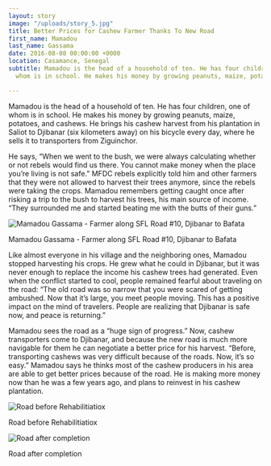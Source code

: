 ```yaml
---
layout: story
image: "/uploads/story_5.jpg"
title: Better Prices for Cashew Farmer Thanks To New Road
first_name: Mamadou
last_name: Gassama
date: 2016-08-08 00:00:00 +0000
location: Casamance, Senegal
subtitle: Mamadou is the head of a household of ten. He has four children, one of
  whom is in school. He makes his money by growing peanuts, maize, potatoes, and cashews

---
```

Mamadou is the head of a household of ten. He has four children, one of whom is in school. He makes his money by growing peanuts, maize, potatoes, and cashews. He brings his cashew harvest from his plantation in Saliot to Djibanar (six kilometers away) on his bicycle every day, where he sells it to transporters from Ziguinchor.

  
He says, “When we went to the bush, we were always calculating whether or not rebels would find us there. You cannot make money when the place you’re living is not safe.” MFDC rebels explicitly told him and other farmers that they were not allowed to harvest their trees anymore, since the rebels were taking the crops. Mamadou remembers getting caught once after risking a trip to the bush to harvest his trees, his main source of income. “They surrounded me and started beating me with the butts of their guns.”

![Mamadou Gassama - Farmer along SFL Road #10, Djibanar to Bafata](https://images.squarespace-cdn.com/content/v1/5b183949a2772c3bcefd6788/1534260164281-57EGYD9SZ9GM3RLQO5VM/ke17ZwdGBToddI8pDm48kPASXf_V7Bbbx9_qnQgIUdh7gQa3H78H3Y0txjaiv_0fDoOvxcdMmMKkDsyUqMSsMWxHk725yiiHCCLfrh8O1z5QHyNOqBUUEtDDsRWrJLTmEczKEiHaQrO44vfJ0kKvIEsTBi4UzMn5RQYxeTDKCYGqqgFYtAgflOMHgnJXZ_dJ/image-asset.jpeg?format=500w)

Mamadou Gassama - Farmer along SFL Road #10, Djibanar to Bafata

Like almost everyone in his village and the neighboring ones, Mamadou stopped harvesting his crops. He grew what he could in Djibanar, but it was never enough to replace the income his cashew trees had generated. Even when the conflict started to cool, people remained fearful about traveling on the road: “The old road was so narrow that you were scared of getting ambushed. Now that it’s large, you meet people moving. This has a positive impact on the mind of travelers. People are realizing that Djibanar is safe now, and peace is returning.”

Mamadou sees the road as a “huge sign of progress.” Now, cashew transporters come to Djibanar, and because the new road is much more navigable for them he can negotiate a better price for his harvest. “Before, transporting cashews was very difficult because of the roads. Now, it’s so easy.” Mamadou says he thinks most of the cashew producers in his area are able to get better prices because of the road. He is making more money now than he was a few years ago, and plans to reinvest in his cashew plantation.

![Road before Rehabilitiatiox](https://images.squarespace-cdn.com/content/v1/5b183949a2772c3bcefd6788/1534260299492-UPWWEL2ONVQ7Y3DTFN01/ke17ZwdGBToddI8pDm48kAdx1IikQnTatMoE5n6o9lVZw-zPPgdn4jUwVcJE1ZvWQUxwkmyExglNqGp0IvTJZamWLI2zvYWH8K3-s_4yszcp2ryTI0HqTOaaUohrI8PIzeJbMWSVuzKh_NpBgn-1NaozIo_jUBxZBitN95yCI3EKMshLAGzx4R3EDFOm1kBS/before+road+DSC01058-65.jpg?format=500w)

Road before Rehabilitiatiox

![Road after completion](https://images.squarespace-cdn.com/content/v1/5b183949a2772c3bcefd6788/1534260315879-5J86V32V60C54OY3TU2C/ke17ZwdGBToddI8pDm48kAdx1IikQnTatMoE5n6o9lVZw-zPPgdn4jUwVcJE1ZvWQUxwkmyExglNqGp0IvTJZamWLI2zvYWH8K3-s_4yszcp2ryTI0HqTOaaUohrI8PIzeJbMWSVuzKh_NpBgn-1NaozIo_jUBxZBitN95yCI3EKMshLAGzx4R3EDFOm1kBS/completed+road+DSC01057-64.jpg?format=500w)

Road after completion